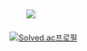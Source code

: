
<img src="https://github-readme-stats.vercel.app/api?username=kimujinu&show_icons=true&theme=tokyonight&count_private=true&include_all_commits=true" style="height: auto; margin-left: 20px; margin-right: 20px; padding: 10px;"/>

[![Solved.ac프로필](http://mazassumnida.wtf/api/v2/generate_badge?boj=rlawlsdn)](https://solved.ac/rlawlsdn)

